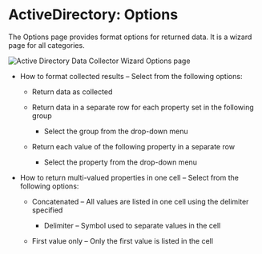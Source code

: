 # ActiveDirectory: Options

The Options page provides format options for returned data. It is a wizard page for all categories.

![Active Directory Data Collector Wizard Options page](/img/product_docs/accessanalyzer/install/application/options.webp)

- How to format collected results – Select from the following options:

  - Return data as collected
  - Return data in a separate row for each property set in the following group

    - Select the group from the drop-down menu

  - Return each value of the following property in a separate row

    - Select the property from the drop-down menu

- How to return multi-valued properties in one cell – Select from the following options:

  - Concatenated – All values are listed in one cell using the delimiter specified

    - Delimiter – Symbol used to separate values in the cell

  - First value only – Only the first value is listed in the cell
